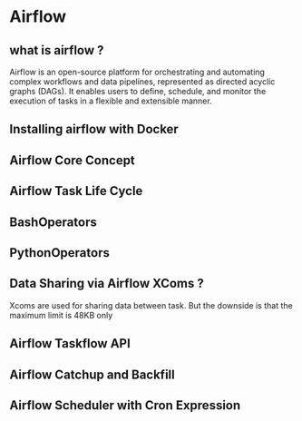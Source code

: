 # Airflow

## what is airflow ?

Airflow is an open-source platform for orchestrating and automating complex workflows and data pipelines, represented as directed acyclic graphs (DAGs). It enables users to define, schedule, and monitor the execution of tasks in a flexible and extensible manner.

## Installing airflow with Docker

## Airflow Core Concept

## Airflow Task Life Cycle

## BashOperators

## PythonOperators

## Data Sharing via Airflow XComs ?

Xcoms are used for sharing data between task. But the downside is that the maximum limit is 48KB only

## Airflow Taskflow API

## Airflow Catchup and Backfill

## Airflow Scheduler with Cron Expression
